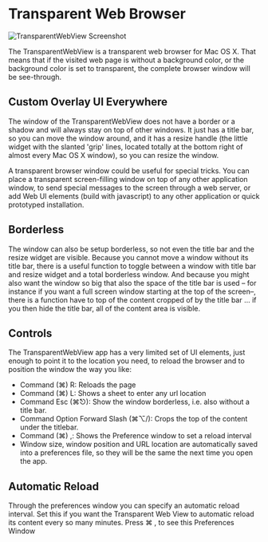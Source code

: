 Transparent Web Browser
=======================

![TransparentWebView Screenshot](https://trac.mediamatic.nl/devcamps/attachment/wiki/TransparentWebView/TransparentWebView_Screenshot.jpg)

The TransparentWebView is a transparent web browser for Mac OS X. That means that if the visited web page is without a background color, or the background color is set to transparent, the complete browser window will be see-through.

Custom Overlay UI Everywhere
----------------------------

The window of the TransparentWebView does not have a border or a shadow and will always stay on top of other windows. It just has a title bar, so you can move the window around, and it has a resize handle (the little widget with the slanted 'grip' lines, located totally at the bottom right of almost every Mac OS X window), so you can resize the window.

A transparent browser window could be useful for special tricks. You can place a transparent screen-filling window on top of any other application window, to send special messages to the screen through a web server, or add Web UI elements (build with javascript) to any other application or quick prototyped installation.

Borderless
----------
 
The window can also be setup borderless, so not even the title bar and the resize widget are visible. Because you cannot move a window without its title bar, there is a useful function to toggle between a window with title bar and resize widget and a total borderless window. And because you might also want the window so big that also the space of the title bar is used – for instance if you want a full screen window starting at the top of the screen–, there is a function have to top of the content cropped of by the title bar ... if you then hide the title bar, all of the content area is visible.

Controls
--------

The TransparentWebView app has a very limited set of UI elements, just enough to point it to the location you need, to reload the browser and to position the window the way you like:

 - Command (⌘) R: Reloads the page
 - Command (⌘) L: Shows a sheet to enter any url location
 - Command Esc (⌘⎋): Show the window borderless, i.e. also without a title bar.
 - Command Option Forward Slash (⌘⌥/): Crops the top of the content under the titlebar.
 - Command (⌘) ,: Shows the Preference window to set a reload interval
 - Window size, window position and URL location are automatically saved into a preferences file, so they will be the same the next time you open the app.
 
Automatic Reload
----------------

Through the preferences window you can specify an automatic reload interval. Set this if you want the Transparent Web View to automatic reload its content every so many minutes. Press ⌘ , to see this Preferences Window

